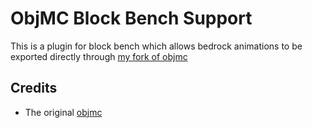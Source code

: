 # ObjMC Block Bench Support
This is a plugin for block bench which allows bedrock animations to be exported directly through [my fork of objmc](https://github.com/TheNuclearNexus/objmc)

## Credits
- The original [objmc](https://github.com/Godlander/objmc)